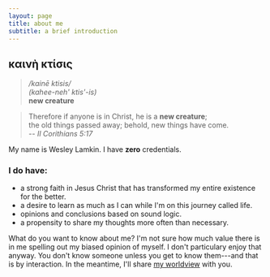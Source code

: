 ```yaml
---
layout: page
title: about me
subtitle: a brief introduction
---
```

## καινὴ κτίσις
> */kainē ktisis/*  
> *(kahee-neh' ktis'-is)*  
> **new creature**

> Therefore if anyone is in Christ, he is a **new creature**;  
> the old things passed away; behold, new things have come.  
> -- *II Corithians 5:17*

My name is Wesley Lamkin. I have **zero** credentials.

### I do have:
  - a strong faith in Jesus Christ that has transformed my entire existence for the better.
  - a desire to learn as much as I can while I'm on this journey called life.
  - opinions and conclusions based on sound logic.
  - a propensity to share my thoughts more often than necessary.

What do you want to know about me?  I'm not sure how much value there is in me spelling out my biased opinion of myself.  I don't particulary enjoy that anyway.  You don't know someone unless you get to know them---and that is by interaction.  In the meantime, I'll share [my worldview](https://kainektisis.github.io "blog") with you.
